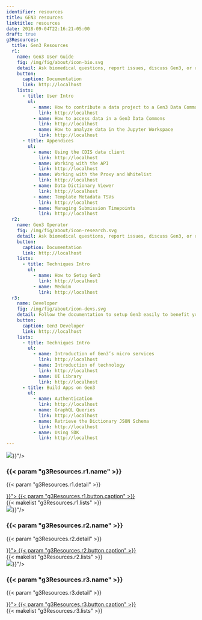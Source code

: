 ```yaml
---
identifier: resources
title: GEN3 resources
linktitle: resources
date: 2018-09-04T22:16:21-05:00
draft: true
g3Resources:
  title: Gen3 Resources
  r1:
    name: Gen3 User Guide
    fig: /img/fig/about/icon-bio.svg
    detail: Ask biomedical questions, report issues, discuss Gen3, or reach our for helps.
    button:
      caption: Documentation
      link: http://localhost
    lists:
      - title: User Intro
        ul: 
          - name: How to contribute a data project to a Gen3 Data Commons
            link: http://localhost
          - name: How to access data in a Gen3 Data Commons
            link: http://localhost
          - name: How to analyze data in the Jupyter Workspace
            link: http://localhost
      - title: Appendices
        ul:
          - name: Using the CDIS data client
            link: http://localhost
          - name: Working with the API
            link: http://localhost
          - name: Working with the Proxy and Whitelist
            link: http://localhost
          - name: Data Dictionary Viewer
            link: http://localhost
          - name: Template Metadata TSVs
            link: http://localhost
          - name: Managing Submission Timepoints
            link: http://localhost
  r2:
    name: Gen3 Operator
    fig: /img/fig/about/icon-research.svg
    detail: Ask biomedical questions, report issues, discuss Gen3, or reach our for helps.
    button:
      caption: Documentation
      link: http://localhost
    lists:
      - title: Techniques Intro
        ul: 
          - name: How to Setup Gen3
            link: http://localhost
          - name: Meduim
            link: http://localhost
  r3:
    name: Developer
    fig: /img/fig/about/icon-devs.svg
    detail: Follow the documentation to setup Gen3 easily to benefit your research.
    button:
      caption: Gen3 Developer
      link: http://localhost
    lists:
      - title: Techniques Intro
        ul: 
          - name: Introduction of Gen3’s micro services
            link: http://localhost
          - name: Introduction of technology
            link: http://localhost
          - name: UI Library
            link: http://localhost
      - title: Build Apps on Gen3
        ul: 
          - name: Authentication
            link: http://localhost
          - name: GraphQL Queries
            link: http://localhost
          - name: Retrieve the Dictionary JSON Schema
            link: http://localhost
          - name: Using SDK
            link: http://localhost
---
```


<section >
  <div class="g3-inner-wrapper g3-space__padding-md-top g3-space__padding-lg-bottom g3-mb-space__padding-lg-top g3-mb-space__padding-lg-bottom">
    <div class="g3-flex-content">
      <div class="g3-col__33 g3-space__margin-sm-left-right">
        <div class="g3-text__center g3-border__wider g3-space__padding-sm">
          <img class="g3-space__margin-sm-bottom g3-space__margin-sm-top" src="{{< param "g3Resources.r1.fig" >}}"/>
          <h3 class="g3-space__margin-sm-bottom">
            {{< param "g3Resources.r1.name" >}}
          </h3>
          <p class="g3-space__margin-sm-bottom">
            {{< param "g3Resources.r1.detail" >}}
          </p>
          <a class="g3-button g3-button--primary g3-space__margin-sm-bottom" href="{{< param "g3Resources.r1.button.link" >}}">
            {{< param "g3Resources.r1.button.caption" >}}
          </a>
        </div>
        <div class="g3-bg__solight g3-space__padding-sm">
            {{< makelist "g3Resources.r1.lists" >}}
        </div>
      </div>
      <div class="g3-col__33 g3-space__margin-sm-left-right">
        <div class="g3-text__center g3-border__wider g3-space__padding-sm">
          <img class="g3-space__margin-sm-bottom g3-space__margin-sm-top" src="{{< param "g3Resources.r2.fig" >}}"/>
          <h3 class="g3-space__margin-sm-bottom">
            {{< param "g3Resources.r2.name" >}}
          </h3>
          <p class="g3-space__margin-sm-bottom">
            {{< param "g3Resources.r2.detail" >}}
          </p>
          <a class="g3-button g3-button--primary g3-space__margin-sm-bottom" href="{{< param "g3Resources.r2.button.link" >}}">
            {{< param "g3Resources.r2.button.caption" >}}
          </a>
        </div>
        <div class="g3-bg__solight g3-space__padding-sm">
          {{< makelist "g3Resources.r2.lists" >}}
        </div>
      </div>
      <div class="g3-col__33 g3-space__margin-sm-left-right">
        <div class="g3-text__center g3-border__wider g3-space__padding-sm">
          <img class="g3-space__margin-sm-bottom g3-space__margin-sm-top" src="{{< param "g3Resources.r3.fig" >}}"/>
          <h3 class="g3-space__margin-sm-bottom">
            {{< param "g3Resources.r3.name" >}}
          </h3>
          <p class="g3-space__margin-sm-bottom">
            {{< param "g3Resources.r3.detail" >}}
          </p>
          <a class="g3-button g3-button--primary g3-space__margin-sm-bottom" href="{{< param "g3Resources.r3.button.link" >}}">
            {{< param "g3Resources.r3.button.caption" >}}
          </a>
        </div>
        <div class="g3-bg__solight g3-space__padding-sm">
            {{< makelist "g3Resources.r3.lists" >}}
        </div>
      </div>
    </div>
  </div>
</section>
